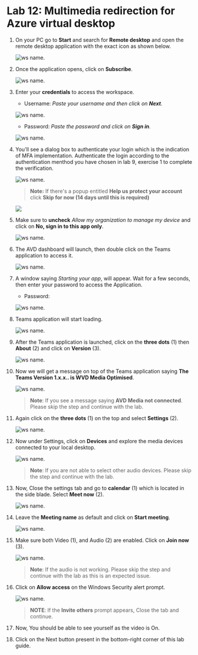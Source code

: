 # Lab 12: Multimedia redirection for Azure virtual desktop



1. On your PC go to **Start** and search for **Remote desktop** and open the remote desktop application with the exact icon as shown below.

   ![ws name.](media/137.png)
   
1. Once the application opens, click on **Subscribe**.

   ![ws name.](media/a49.png)
  
1. Enter your **credentials** to access the workspace.

   - Username: *Paste your username* **<inject key="AzureAdUserEmail" />** *and then click on **Next**.*
   
   ![ws name.](media/95.png)

   - Password: *Paste the password* **<inject key="AzureAdUserPassword" />** *and click on **Sign in**.*

   ![ws name.](media/96.png)
   
1. You'll see a dialog box to authenticate your login which is the indication of MFA implementation. Authenticate the login according to the authentication menthod you have chosen in lab 9, exercise 1 to complete the verification.

   ![ws name.](media/2avd54.png)
   
   >**Note:** If there's a popup entitled **Help us protect your account** click **Skip for now (14 days until this is required)**

   ![](media/skipfornow.png)

1. Make sure to **uncheck** *Allow my organization to manage my device* and click on **No, sign in to this app only**.

   ![ws name.](media/ex4t1s9.png)
  
1. The AVD dashboard will launch, then double click on the Teams application to access it.

   ![ws name.](media/teams12.png)
   
1. A window saying *Starting your app*, will appear. Wait for a few seconds, then enter your password to access the Application.

    - Password: **<inject key="AzureAdUserPassword" />**
   
    ![ws name.](media/ch14.png)
    
1. Teams application will start loading.

   ![ws name.](media/avdv214.png)
   
1. After the Teams application is launched, click on the **three dots** (1) then **About** (2) and click on **Version** (3).

   ![ws name.](media/avdv215.png)

1. Now we will get a message on top of the Teams application saying **The Teams Version 1.x.x.. is WVD Media Optimised**.

   ![ws name.](media/avdv216.png)
   
   >**Note**: If you see a message saying **AVD Media not connected**. Please skip the step and continue with the lab.
   
1. Again click on the **three dots** (1) on the top and select **Settings** (2).

   ![ws name.](media/avdv217.png)
   
1. Now under Settings, click on **Devices** and explore the media devices connected to your local desktop.

   ![ws name.](media/avdv218.png)
   
   >**Note**: If you are not able to select other audio devices. Please skip the step and continue with the lab.
   
1. Now, Close the settings tab and go to **calendar** (1) which is located in the side blade. Select **Meet now** (2).

   ![ws name.](media/teams13.png)
   
1. Leave the **Meeting name** as default and click on **Start meeting**.

   ![ws name.](media/teams14.png)
   
1. Make sure both Video (1), and Audio (2) are enabled. Click on **Join now** (3).

   ![ws name.](media/teams15.png)
   
   >**Note**: If the audio is not working. Please skip the step and continue with the lab as this is an expected issue.
   
1. Click on **Allow access** on the Windows Security alert prompt.

   ![ws name.](media/teams16.png)
   
   >**NOTE**: If the **Invite others** prompt appears, Close the tab and continue.
  
1. Now, You should be able to see yourself as the video is On.

1. Click on the Next button present in the bottom-right corner of this lab guide.
